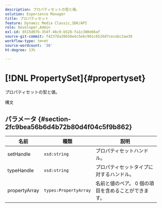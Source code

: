 ```yaml
---
description: プロパティセットの型と値。
solution: Experience Manager
title: プロパティセット
feature: Dynamic Media Classic,SDK/API
role: Developer,Admin
exl-id: 8515d07b-354f-46c9-b528-fa1c380e66af
source-git-commit: f42378a20b58e4c5ebc961c6526d7cecabc2ae38
workflow-type: tm+mt
source-wordcount: '38'
ht-degree: 13%

---
```


# [!DNL PropertySet]{#propertyset}

プロパティセットの型と値。

構文

## パラメータ {#section-2fc9bea56b6d4b72b80d4f04c5f9b862}

| 名前 | 種類 | 説明 |
|---|---|---|
| setHandle | `xsd:string` | プロパティセットハンドル。 |
| typeHandle | `xsd:string` | プロパティセットタイプに対するハンドル。 |
| propertyArray | `types:PropertyArray` | 名前と値のペア。 0 個の項目を含めることができます。 |
